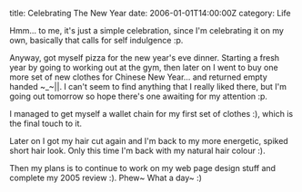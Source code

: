 title: Celebrating The New Year
date: 2006-01-01T14:00:00Z
category: Life

Hmm… to me, it's just a simple celebration, since I'm celebrating it on my own, basically that calls for self indulgence :p.

Anyway, got myself pizza for the new year's eve dinner. Starting a fresh year by going to working out at the gym, then later on I went to buy one more set of new clothes for Chinese New Year… and returned empty handed ~\_~||. I can't seem to find anything that I really liked there, but I'm going out tomorrow so hope there's one awaiting for my attention :p.

I managed to get myself a wallet chain for my first set of clothes :), which is the final touch to it.

Later on I got my hair cut again and I'm back to my more energetic, spiked short hair look. Only this time I'm back with my natural hair colour :).

Then my plans is to continue to work on my web page design stuff and complete my 2005 review :). Phew~ What a day~ :)

